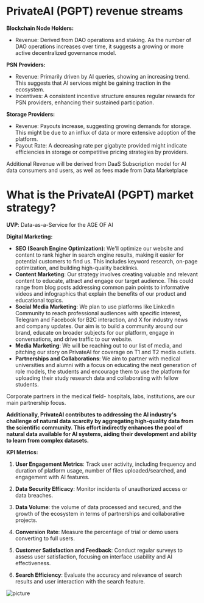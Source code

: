 # PrivateAI (PGPT) revenue streams

**Blockchain Node Holders:**

* Revenue: Derived from DAO operations and staking. As the number of DAO operations increases over time, it suggests a growing or more active decentralized governance model.

**PSN Providers:**

* Revenue: Primarily driven by AI queries, showing an increasing trend. This suggests that AI services might be gaining traction in the ecosystem.
* Incentives: A consistent incentive structure ensures regular rewards for PSN providers, enhancing their sustained participation.

**Storage Providers:**

* Revenue: Payouts increase, suggesting growing demands for storage. This might be due to an influx of data or more extensive adoption of the platform.
* Payout Rate: A decreasing rate per gigabyte provided might indicate efficiencies in storage or competitive pricing strategies by providers.

Additional Revenue will be derived from DaaS Subscription model for AI data consumers and users, as well as fees made from Data Marketplace

# What is the PrivateAI (PGPT) market strategy?
**UVP**: Data-as-a-Service for the AGE OF AI

**Digital Marketing:**

* **SEO (Search Engine Optimization)**: We'll optimize our website and content to rank higher in search engine results, making it easier for potential customers to find us. This includes keyword research, on-page optimization, and building high-quality backlinks.
* **Content Marketing**: Our strategy involves creating valuable and relevant content to educate, attract and engage our target audience. This could range from blog posts addressing common pain points to informative videos and infographics that explain the benefits of our product and educational topics.
* **Social Media Marketing**: We plan to use platforms like LinkedIn Community to reach professional audiences with specific interest, Telegram and Facebook for B2C interaction, and X for industry news and company updates. Our aim is to build a community around our brand, educate on broader subjects for our platform, engage in conversations, and drive traffic to our website.
* **Media Marketing**: We will be reaching out to our list of media, and pitching our story on PrivateAI for coverage on T1 and T2 media outlets.
* **Partnerships and Collaborations**: We aim to partner with medical universities and alumni with a focus on educating the next generation of role models, the students and encourage them to use the platform for uploading their study research data and collaborating with fellow students.

Corporate partners in the medical field- hospitals, labs, institutions, are our main partnership focus. 

**Additionally, PrivateAI contributes to addressing the AI industry's challenge of natural data scarcity by aggregating high-quality data from the scientific community. This effort indirectly enhances the pool of natural data available for AI systems, aiding their development and ability to learn from complex datasets.**

**KPI Metrics:**

1. **User Engagement Metrics**: Track user activity, including frequency and duration of platform usage, number of files uploaded/searched, and engagement with AI features.

2. **Data Security Efficacy**: Monitor incidents of unauthorized access or data breaches.

3. **Data Volume**: the volume of data processed and secured, and the growth of the ecosystem in terms of partnerships and collaborative projects.

4. **Conversion Rate**: Measure the percentage of trial or demo users converting to full users.

5. **Customer Satisfaction and Feedback**: Conduct regular surveys to assess user satisfaction, focusing on interface usability and AI effectiveness.

6. **Search Efficiency**: Evaluate the accuracy and relevance of search results and user interaction with the search feature.

![picture](https://storage.googleapis.com/public-dao-pad-prod/1711719300_Market-opportunity.webp)
